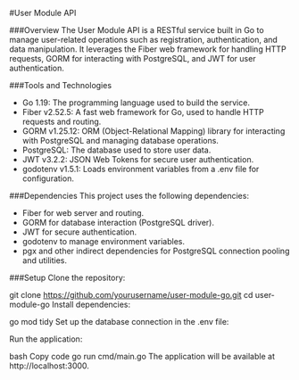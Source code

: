 #User Module API

###Overview
The User Module API is a RESTful service built in Go to manage user-related operations such as registration, authentication, and data manipulation. It leverages the Fiber web framework for handling HTTP requests, GORM for interacting with PostgreSQL, and JWT for user authentication.

###Tools and Technologies
- Go 1.19: The programming language used to build the service.
- Fiber v2.52.5: A fast web framework for Go, used to handle HTTP requests and routing.
- GORM v1.25.12: ORM (Object-Relational Mapping) library for interacting with PostgreSQL and managing database operations.
- PostgreSQL: The database used to store user data.
- JWT v3.2.2: JSON Web Tokens for secure user authentication.
- godotenv v1.5.1: Loads environment variables from a .env file for configuration.

###Dependencies
This project uses the following dependencies:

- Fiber for web server and routing.
- GORM for database interaction (PostgreSQL driver).
- JWT for secure authentication.
- godotenv to manage environment variables.
- pgx and other indirect dependencies for PostgreSQL connection pooling and utilities.

###Setup
Clone the repository:

git clone https://github.com/yourusername/user-module-go.git
cd user-module-go
Install dependencies:

go mod tidy
Set up the database connection in the .env file:

Run the application:

bash
Copy code
go run cmd/main.go
The application will be available at http://localhost:3000.
